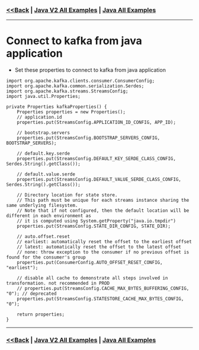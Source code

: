 ### [<<Back](../README.md) | [Java V2 All Examples](https://github.com/avinashbabudonthu/java/blob/master/java-v2/README.md) | [Java All Examples](https://github.com/avinashbabudonthu/java/blob/master/README.md)
------
# Connect to kafka from java application
* Set these properties to connect to kafka from java application
```
import org.apache.kafka.clients.consumer.ConsumerConfig;
import org.apache.kafka.common.serialization.Serdes;
import org.apache.kafka.streams.StreamsConfig;
import java.util.Properties;

private Properties kafkaProperties() {
	Properties properties = new Properties();
	// application.id
	properties.put(StreamsConfig.APPLICATION_ID_CONFIG, APP_ID);

	// bootstrap.servers
	properties.put(StreamsConfig.BOOTSTRAP_SERVERS_CONFIG, BOOTSTRAP_SERVERS);

	// default.key.serde
	properties.put(StreamsConfig.DEFAULT_KEY_SERDE_CLASS_CONFIG, Serdes.String().getClass());

	// default.value.serde
	properties.put(StreamsConfig.DEFAULT_VALUE_SERDE_CLASS_CONFIG, Serdes.String().getClass());

	// Directory location for state store.
	// This path must be unique for each streams instance sharing the same underlying filesystem.
	// Note that if not configured, then the default location will be different in each environment as
	// it is computed using System.getProperty("java.io.tmpdir")
	properties.put(StreamsConfig.STATE_DIR_CONFIG, STATE_DIR);

	// auto.offset.reset
	// earliest: automatically reset the offset to the earliest offset
	// latest: automatically reset the offset to the latest offset
	// none: throw exception to the consumer if no previous offset is found for the consumer's group
	properties.put(ConsumerConfig.AUTO_OFFSET_RESET_CONFIG, "earliest");

	// disable all cache to demonstrate all steps involved in transformation. not recommended in PROD
	// properties.put(StreamsConfig.CACHE_MAX_BYTES_BUFFERING_CONFIG, "0"); // deprecated
	properties.put(StreamsConfig.STATESTORE_CACHE_MAX_BYTES_CONFIG, "0");

	return properties;
}
```
------
### [<<Back](../README.md) | [Java V2 All Examples](https://github.com/avinashbabudonthu/java/blob/master/java-v2/README.md) | [Java All Examples](https://github.com/avinashbabudonthu/java/blob/master/README.md)